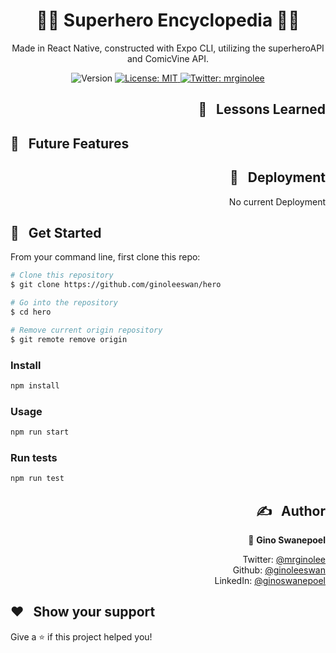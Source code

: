 <h1 align="center">🦸‍♂️ Superhero Encyclopedia 🦸‍♂️ </h1>

<p align="center"> Made in React Native, constructed with Expo CLI, utilizing the superheroAPI and ComicVine API. </p>
<p align="center">
  <img alt="Version" src="https://img.shields.io/badge/version-0.1.0-blue.svg?cacheSeconds=2592000" />
  <a href="#" target="_blank">
    <img alt="License: MIT" src="https://img.shields.io/badge/License-MIT-yellow.svg" />
  </a>
  <a href="https://twitter.com/mrginolee" target="_blank">
    <img alt="Twitter: mrginolee" src="https://img.shields.io/twitter/follow/mrginolee.svg?style=social" />
  </a>
</p>

<!-- <h2 align="center">☀️ <a href="https://ginoleeswan.github.io/weather-app-basic/">See Live</a> ☀️</h2> -->

<!-- <p align="center">
  <a href="https://ginoleeswan.github.io/weather-app-basic/">
    <img src="./images/weather-app.gif" style="background: none;"  alt="animated" />
  </a>
</p> -->

<h2 align="right">📖 &nbsp; Lessons Learned</h2>

<div align="right">

<!-- &nbsp; My second react project, after the mandatory to-do list!\
&nbsp; The main focus here was to make **external API calls** to pull weather infomation from a third party site.

&nbsp; I got more comfortable using **Hooks** rather than class based components.\
&nbsp; It removes the hassle of binding to 'this' constantly. Using setState method with props makes **state management** simpler & elegant.

&nbsp; I started off with a simple CSS layout then modified to a **flexbox** display with a left page and right page component.\
&nbsp; The left page delivers the main information and the right contains the search bar & extra information.

&nbsp;This application tested my skills in adapting & optimizing a responsive web page to fit on **mobile screens**.\
&nbsp; After a bit of tweaking I settled on a simple vertical mobile view design where the right page fits under the left like a stack of cards. -->

</div>

## 🔮 &nbsp; Future Features

<!--
- 📅 &nbsp; 3-Day / Week view
- 🌡️ &nbsp; Celsius to Fahrenheit converter
- 🧭 &nbsp; Compass for wind direction
- 🏙️ &nbsp; More dynamic backgrounds -->

<h2 align="right">🚀 &nbsp; Deployment</h2>
<div align="right">

No current Deployment

<!-- Deployed with [Github Pages](https://ginoleeswan.github.io/weather-app-basic/) -->

</div>

## 🔨 &nbsp; Get Started

From your command line, first clone this repo:

```sh
# Clone this repository
$ git clone https://github.com/ginoleeswan/hero

# Go into the repository
$ cd hero

# Remove current origin repository
$ git remote remove origin
```

### Install

```sh
npm install
```

### Usage

```sh
npm run start
```

### Run tests

```sh
npm run test
```

<div align="right">

## ✍️ &nbsp; Author

👤 **Gino Swanepoel**

&nbsp; Twitter: [@mrginolee](https://twitter.com/mrginolee)\
 &nbsp; Github: [@ginoleeswan](https://github.com/ginoleeswan)\
 &nbsp; LinkedIn: [@ginoswanepoel](https://linkedin.com/in/ginoswanepoel)

</div>

## ❤️ &nbsp; Show your support

Give a ⭐️ if this project helped you!
